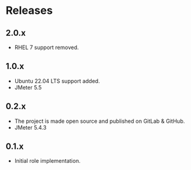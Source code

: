 # Releases

## 2.0.x

- RHEL 7 support removed.

## 1.0.x

- Ubuntu 22.04 LTS support added.
- JMeter 5.5

## 0.2.x

- The project is made open source and published on GitLab & GitHub.
- JMeter 5.4.3

## 0.1.x

- Initial role implementation.
